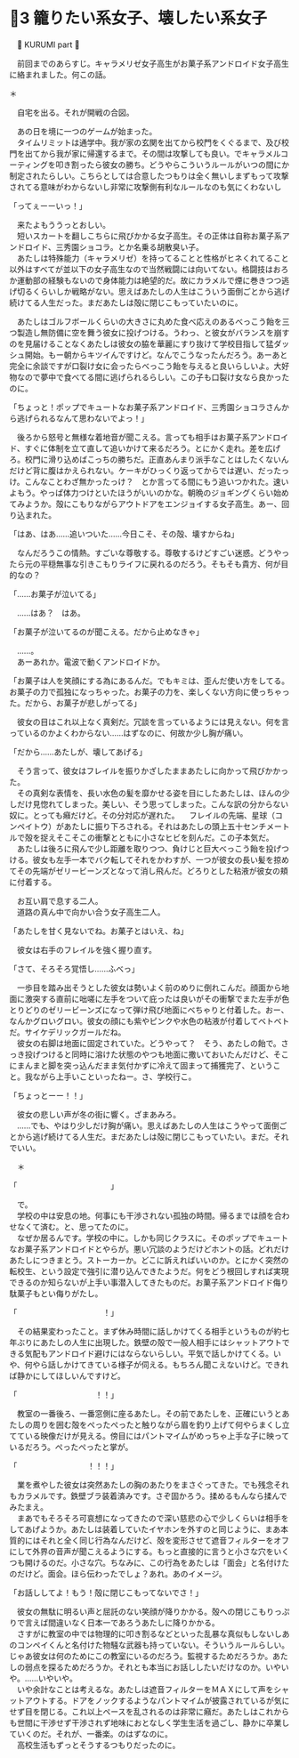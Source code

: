 ﻿# 🍬3 籠りたい系女子、壊したい系女子

　🍬 KURUMI part 🍬

　前回までのあらすじ。キャラメリゼ女子高生がお菓子系アンドロイド女子高生に絡まれました。何この話。

＊

　自宅を出る。それが開戦の合図。

　あの日を境に一つのゲームが始まった。  
　タイムリミットは通学中。我が家の玄関を出てから校門をくぐるまで、及び校門を出てから我が家に帰還するまで。その間は攻撃しても良い。でキャラメルコーティングを叩き割ったら彼女の勝ち。どうやらこういうルールがいつの間にか制定されたらしい。こちらとしては合意したつもりは全く無いしまずもって攻撃されてる意味がわからないし非常に攻撃側有利なルールなのも気にくわないし

「ってぇーーいっ！」

　来たよもううっとおしい。  
　短いスカートを翻しこちらに飛びかかる女子高生。その正体は自称お菓子系アンドロイド、三秀園ショコラ。とか名乗る胡散臭い子。  
　あたしは特殊能力（キャラメリゼ）を持ってることと性格がヒネくれてること以外はすべてが並以下の女子高生なので当然戦闘には向いてない。格闘技はおろか運動部の経験もないので身体能力は絶望的だ。故にカラメルで煙に巻きつつ逃げ切るくらいしか戦略がない。思えばあたしの人生はこういう面倒ごとから逃げ続けてる人生だった。まだあたしは殻に閉じこもっていたいのに。

　あたしはゴルフボールくらいの大きさに丸めた食べ応えのあるべっこう飴を三つ製造し無防備に空を舞う彼女に投げつける。うわっ、と彼女がバランスを崩すのを見届けることなくあたしは彼女の脇を華麗にすり抜けて学校目指して猛ダッシュ開始。もー朝からキツイんですけど。なんでこうなったんだろう。あーあと完全に余談ですが口裂け女に会ったらべっこう飴を与えると良いらしいよ。大好物なので夢中で食べてる間に逃げられるらしい。この子も口裂け女なら良かったのに。

「ちょっと！ポップでキュートなお菓子系アンドロイド、三秀園ショコラさんから逃げられるなんて思わないでよっ！」

　後ろから怒号と無様な着地音が聞こえる。言っても相手はお菓子系アンドロイド、すぐに体制を立て直して追いかけて来るだろう。とにかく走れ。差を広げろ。校門に滑り込めばこっちの勝ちだ。正直あんまり派手なことはしたくないんだけど背に腹はかえられない。ケーキがひっくり返ってからでは遅い、だったっけ。こんなことわざ無かったっけ？　とか言ってる間にもう追いつかれた。速いよもう。やっぱ体力つけといたほうがいいのかな。朝晩のジョギングくらい始めてみようか。殻にこもりながらアウトドアをエンジョイする女子高生。あー、回り込まれた。

「はあ、はあ……追いついた……今日こそ、その殻、壊すからね」

　なんだろうこの情熱。すごいな尊敬する。尊敬するけどすごい迷惑。どうやったら元の平穏無事な引きこもりライフに戻れるのだろう。そもそも貴方、何が目的なの？

「……お菓子が泣いてる」

　……はあ？　はあ。

「お菓子が泣いてるのが聞こえる。だから止めなきゃ」

　……。  
　あーあれか。電波で動くアンドロイドか。

「お菓子は人を笑顔にする為にあるんだ。でもキミは、歪んだ使い方をしてる。お菓子の力で孤独になっちゃった。お菓子の力を、楽しくない方向に使っちゃった。だから、お菓子が悲しがってる」

　彼女の目はこれ以上なく真剣だ。冗談を言っているようには見えない。何を言っているのかよくわからない……はずなのに、何故か少し胸が痛い。

「だから……あたしが、壊してあげる」

　そう言って、彼女はフレイルを振りかざしたままあたしに向かって飛びかかった。  
　その真剣な表情を、長い水色の髪を靡かせる姿を目にしたあたしは、ほんの少しだけ見惚れてしまった。美しい、そう思ってしまった。こんな訳の分からない奴に。とっても癪だけど。その分対応が遅れた。
　フレイルの先端、星球（コンペイトウ）があたしに振り下ろされる。それはあたしの頭上五十センチメートルで殻を捉えそこそこの衝撃とともに小さなヒビを刻んだ。この子本気だ。  
　あたしは後ろに飛んで少し距離を取りつつ、負けじと巨大べっこう飴を投げつける。彼女も左手一本でバク転してそれをかわすが、一つが彼女の長い髪を掠めてその先端がゼリービーンズとなって消し飛んだ。どろりとした粘液が彼女の頬に付着する。

　お互い肩で息する二人。  
　道路の真ん中で向かい合う女子高生二人。

「あたしを甘く見ないでね。お菓子とはいえ、ね」

　彼女は右手のフレイルを強く握り直す。

「さて、そろそろ覚悟し……ふべっ」

　一歩目を踏み出そうとした彼女は勢いよく前のめりに倒れこんだ。顔面から地面に激突する直前に咄嗟に左手をついて庇ったは良いがその衝撃でまた左手が色とりどりのゼリービーンズになって弾け飛び地面にべちゃりと付着した。おー、なんかグロいグロい。彼女の顔にも紫やピンクや水色の粘液が付着してベトベトだ。サイケデリックガールだね。  
　彼女の右脚は地面に固定されていた。どうやって？　そう、あたしの飴で。さっき投げつけると同時に溶けた状態のやつも地面に撒いておいたんだけど、そこにまんまと脚を突っ込んだまま気付かずに冷えて固まって捕獲完了、ということ。我ながら上手いこといったねー。さ、学校行こ。

「ちょっとーー！！」

　彼女の悲しい声が冬の街に響く。ざまあみろ。  
　……でも、やはり少しだけ胸が痛い。思えばあたしの人生はこうやって面倒ごとから逃げ続けてる人生だ。まだあたしは殻に閉じこもっていたい。まだ。それでいい。

　＊

「　　　　　　　　　　　　」

　で。  
　学校の中は安息の地。何事にも干渉されない孤独の時間。帰るまでは顔を合わせなくて済む。と、思ってたのに。  
　なぜか居るんです。学校の中に。しかも同じクラスに。そのポップでキュートなお菓子系アンドロイドとやらが。悪い冗談のようだけどホントの話。どれだけあたしにつきまとう。ストーカーか。どこに訴えればいいのか。とにかく突然の転校生、という設定で強引に潜り込んできたようだ。何をどう根回しすれば実現できるのか知らないが上手い事潜入してきたものだ。お菓子系アンドロイド侮り駄菓子もとい侮りがたし。

「　　　　　　　　　　　！」

　その結果変わったこと。まず休み時間に話しかけてくる相手というものが約七年ぶりにあたしの人生に出現した。鉄壁の殻で一般人相手にはシャットアウトできる気配もアンドロイド避けにはならないらしい。平気で話しかけてくる。いや、何やら話しかけてきている様子が伺える。もちろん聞こえないけど。できれば静かにしてほしいんですけど。

「　　　　　　　　　　！！」

　教室の一番後ろ、一番窓側に座るあたし。その前であたしを、正確にいうとあたしの周りを囲む殻をぺったぺったと触りながら眉を釣り上げて何やらまくし立てている映像だけが見える。傍目にはパントマイムがめっちゃ上手な子に映っているだろう。ぺったぺったと掌が。

「　　　　　　　　　！！！」

　業を煮やした彼女は突然あたしの胸のあたりをまさぐってきた。でも残念それもカラメルです。鉄壁ブラ装着済みです。さぞ固かろう。揉めるもんなら揉んでみたまえ。  
　まあでもそろそろ可哀想になってきたので深い慈悲の心で少しくらいは相手をしてあげようか。あたしは装着していたイヤホンを外すのと同じように、まあ本質的にはそれと全く同じ行為なんだけど、殻を変形させて遮音フィルターをオフにして外界の音声が聞こえるようにする。もっと直接的に言うと小さな穴をいくつも開けるのだ。小さな穴。ちなみに、この行為をあたしは「面会」と名付けたのだけど。面会。ほら伝わったでしょ？あれ。あのイメージ。

「お話ししてよ！もう！殻に閉じこもってないでさ！」

　彼女の無駄に明るい声と屈託のない笑顔が降りかかる。殻への閉じこもりっぷりで言えば間違いなく日本一であろうあたしに降りかかる。  
　さすがに教室の中では物理的に叩き割るなどといった乱暴な真似もしないしあのコンペイくんと名付けた物騒な武器も持っていない。そういうルールらしい。じゃあ彼女は何のためにこの教室にいるのだろう。監視するためだろうか。あたしの弱点を探るためだろうか。それとも本当にお話ししたいだけなのか。いやいや。……いやいや。  
　いや余計なことは考えるな。あたしは遮音フィルターをＭＡＸにして声をシャットアウトする。ドアをノックするようなパントマイムが披露されているが気にせず目を閉じる。これ以上ペースを乱されるのは非常に癪だ。あたしはこれからも世間に干渉せず干渉されず地味におとなしく学生生活を過ごし、静かに卒業していくのだ。それが、一番楽。のはずなのに。  
　高校生活もずっとそうするつもりだったのに。